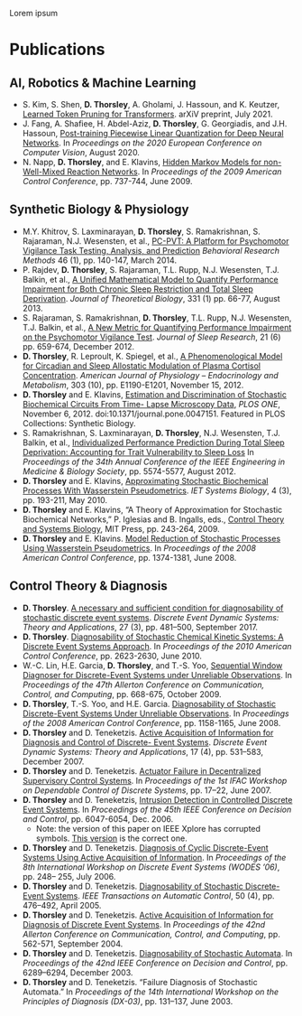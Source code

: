 Lorem ipsum
# Publications
## AI, Robotics & Machine Learning
* S. Kim, S. Shen, **D. Thorsley**, A. Gholami, J. Hassoun, and K. Keutzer, [Learned Token Pruning for Transformers](https://arxiv.org/abs/2107.00910). arXiV preprint, July 2021.
* J. Fang, A. Shafiee, H. Abdel-Aziz, **D. Thorsley**, G. Georgiadis, and J.H. Hassoun, [Post-training Piecewise Linear Quantization for Deep Neural Networks](https://link.springer.com/chapter/10.1007/978-3-030-58536-5_5). In _Proceedings on the 2020 European Conference on Computer Vision_, August 2020.
* N. Napp, **D. Thorsley**, and E. Klavins, [Hidden Markov Models for non-Well-Mixed Reaction Networks](https://ieeexplore.ieee.org/abstract/document/5160103). In _Proceedings of the 2009 American Control Conference_, pp. 737-744, June 2009.

## Synthetic Biology & Physiology
* M.Y. Khitrov, S. Laxminarayan, **D. Thorsley**, S. Ramakrishnan, S. Rajaraman, N.J. Wesensten, et al., [PC-PVT: A Platform for Psychomotor Vigilance Task Testing, Analysis, and Prediction](https://link.springer.com/article/10.3758/s13428-013-0339-9) _Behavioral Research Methods_ 46 (1), pp. 140-147, March 2014.
* P. Rajdev, **D. Thorsley**, S. Rajaraman, T.L. Rupp, N.J. Wesensten, T.J. Balkin, et al., [A Unified Mathematical Model to Quantify Performance Impairment for Both Chronic Sleep Restriction and Total Sleep Deprivation](https://www.sciencedirect.com/science/article/pii/S0022519313001811). _Journal of Theoretical Biology_, 331 (1) pp. 66-77, August 2013.
* S. Rajaraman, S. Ramakrishnan, **D. Thorsley**, T.L. Rupp, N.J. Wesensten, T.J. Balkin, et al., [A New Metric for Quantifying Performance Impairment on the Psychomotor Vigilance Test](https://onlinelibrary.wiley.com/doi/full/10.1111/j.1365-2869.2012.01008.x). _Journal of Sleep Research_, 21 (6) pp. 659-674, December 2012.
* **D. Thorsley**, R. Leproult, K. Spiegel, et al., [A Phenomenological Model for Circadian and Sleep Allostatic Modulation of Plasma Cortisol Concentration](https://journals.physiology.org/doi/full/10.1152/ajpendo.00271.2012). _American Journal of Physiology – Endocrinology and Metabolism_, 303 (10), pp. E1190-E1201, November 15, 2012.
* **D. Thorsley** and E. Klavins, [Estimation and Discrimination of Stochastic Biochemical Circuits From Time- Lapse Microscopy Data](https://journals.plos.org/plosone/article?id=10.1371/journal.pone.0047151), _PLOS ONE_, November 6, 2012. doi:10.1371/journal.pone.0047151. Featured in PLOS Collections: Synthetic Biology.
* S. Ramakrishnan, S. Laxminarayan, **D. Thorsley**, N.J. Wesensten, T.J. Balkin, et al., [Individualized Performance Prediction During Total Sleep Deprivation: Accounting for Trait Vulnerability to Sleep Loss](https://ieeexplore.ieee.org/abstract/document/6347257) In _Proceedings of the 34th Annual Conference of the IEEE Engineering in Medicine & Biology Society_, pp. 5574-5577, August 2012.
* **D. Thorsley** and E. Klavins, [Approximating Stochastic Biochemical Processes With Wasserstein Pseudometrics](https://digital-library.theiet.org/content/journals/10.1049/iet-syb.2009.0039). _IET Systems Biology_, 4 (3), pp. 193-211, May 2010.
* **D. Thorsley** and E. Klavins, “A Theory of Approximation for Stochastic Biochemical Networks,” P. Iglesias and B. Ingalls, eds., [Control Theory and Systems Biology](https://mitpress.mit.edu/books/control-theory-and-systems-biology), MIT Press, pp. 243-264, 2009.
* **D. Thorsley** and E. Klavins. [Model Reduction of Stochastic Processes Using Wasserstein Pseudometrics](https://ieeexplore.ieee.org/abstract/document/4586684). In _Proceedings of the 2008 American Control Conference_, pp. 1374-1381, June 2008.

## Control Theory & Diagnosis
* **D. Thorsley**. [A necessary and sufficient condition for diagnosability of stochastic discrete event systems](https://link.springer.com/article/10.1007/s10626-017-0236-y). _Discrete Event Dynamic Systems: Theory and Applications_, 27 (3), pp. 481–500, September 2017.
* **D. Thorsley**. [Diagnosability of Stochastic Chemical Kinetic Systems: A Discrete Event Systems Approach](https://ieeexplore.ieee.org/abstract/document/5530522). In _Proceedings of the 2010 American Control Conference_, pp. 2623-2630, June 2010.
* W.-C. Lin, H.E. Garcia, **D. Thorsley**, and T.-S. Yoo, [Sequential Window Diagnoser for Discrete-Event Systems under Unreliable Observations](https://ieeexplore.ieee.org/abstract/document/5394922/). In _Proceedings of the 47th Allerton Conference on Communication, Control, and Computing_, pp. 668-675, October 2009.
* **D. Thorsley**, T.-S. Yoo, and H.E. Garcia. [Diagnosability of Stochastic Discrete-Event Systems Under Unreliable Observations](https://link.springer.com/article/10.1007/s10626-007-0027-y). In _Proceedings of the 2008 American Control Conference_, pp. 1158-1165, June 2008.
* **D. Thorsley** and D. Teneketzis. [Active Acquisition of Information for Diagnosis and Control of Discrete- Event Systems](https://link.springer.com/article/10.1007/s10626-007-0027-y). _Discrete Event Dynamic Systems: Theory and Applications_, 17 (4), pp. 531–583, December 2007.
* **D. Thorsley** and D. Teneketzis. [Actuator Failure in Decentralized Supervisory Control Systems](https://www.sciencedirect.com/science/article/pii/S1474667015311137). In _Proceedings of the 1st IFAC Workshop on Dependable Control of Discrete Systems_, pp. 17–22, June 2007.
* **D. Thorsley** and D. Teneketzis, [Intrusion Detection in Controlled Discrete Event Systems](https://ieeexplore.ieee.org/abstract/document/4177577). In _Proceedings of the 45th IEEE Conference on Decision and Control_, pp. 6047-6054, Dec. 2006.
  * Note: the version of this paper on IEEE Xplore has corrupted symbols. [This version](./pubs/CDC2006.pdf) is the correct one.
* **D. Thorsley** and D. Teneketzis. [Diagnosis of Cyclic Discrete-Event Systems Using Active Acquisition of Information](https://ieeexplore.ieee.org/abstract/document/1678438). In _Proceedings of the 8th International Workshop on Discrete Event Systems (WODES ’06)_, pp. 248– 255, July 2006.
* **D. Thorsley** and D. Teneketzis. [Diagnosability of Stochastic Discrete-Event Systems](https://ieeexplore.ieee.org/abstract/document/1412007). _IEEE Transactions on Automatic Control_, 50 (4), pp. 476–492, April 2005.
* **D. Thorsley** and D. Teneketzis. [Active Acquisition of Information for Diagnosis of Discrete Event Systems](http://www.eecs.umich.edu/umdes/publication_files/dtal04c.pdf). In _Proceedings of the 42nd Allerton Conference on Communication, Control, and Computing_, pp. 562-571, September 2004.
* **D. Thorsley** and D. Teneketzis. [Diagnosability of Stochastic Automata](https://ieeexplore.ieee.org/abstract/document/1272304). In _Proceedings of the 42nd IEEE Conference on Decision and Control_, pp. 6289–6294, December 2003.
* **D. Thorsley** and D. Teneketzis. “Failure Diagnosis of Stochastic Automata.” In _Proceedings of the 14th International Workshop on the Principles of Diagnosis (DX-03)_, pp. 131–137, June 2003.